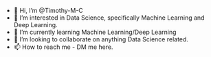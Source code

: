 - 👋 Hi, I’m @Timothy-M-C
- 👀 I’m interested in Data Science, specifically Machine Learning and Deep Learning.
- 🌱 I’m currently learning Machine Learning/Deep Learning
- 💞️ I’m looking to collaborate on anything Data Science related.
- 📫 How to reach me - DM me here.

<!---
Timothy-M-C/Timothy-M-C is a ✨ special ✨ repository because its `README.md` (this file) appears on your GitHub profile.
You can click the Preview link to take a look at your changes.
--->
